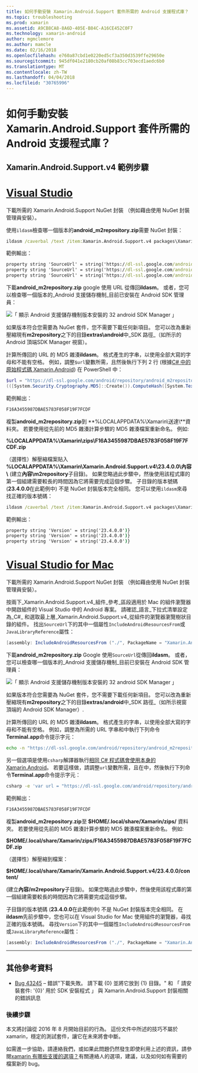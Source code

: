 ```yaml
---
title: 如何手動安裝 Xamarin.Android.Support 套件所需的 Android 支援程式庫？
ms.topic: troubleshooting
ms.prod: xamarin
ms.assetid: A9CB8CA8-8A6D-405E-B84C-A16CE452C0F7
ms.technology: xamarin-android
author: mgmclemore
ms.author: mamcle
ms.date: 02/16/2018
ms.openlocfilehash: e760a87cbd1e0220ed5cf3a350d3539ffe29650e
ms.sourcegitcommit: 945df041e2180cb20af08b83cc703ecd1aedc6b0
ms.translationtype: MT
ms.contentlocale: zh-TW
ms.lasthandoff: 04/04/2018
ms.locfileid: "30765996"
---
```

# <a name="how-can-i-manually-install-the-android-support-libraries-required-by-the-xamarinandroidsupport-packages"></a>如何手動安裝 Xamarin.Android.Support 套件所需的 Android 支援程式庫？

## <a name="example-steps-for-xamarinandroidsupportv4"></a>Xamarin.Android.Support.v4 範例步驟 

# <a name="visual-studiotabvswin"></a>[Visual Studio](#tab/vswin)

下載所需的 Xamarin.Android.Support NuGet 封裝 （例如藉由使用 NuGet 封裝管理員安裝）。

使用`ildasm`檢查哪一個版本的**android_m2repository.zip**需要 NuGet 封裝：

```cmd
ildasm /caverbal /text /item:Xamarin.Android.Support.v4 packages\Xamarin.Android.Support.v4.23.4.0.1\lib\MonoAndroid403\Xamarin.Android.Support.v4.dll | findstr SourceUrl
```
範例輸出：

```cmd
property string 'SourceUrl' = string('https://dl-ssl.google.com/android/repository/android_m2repository_r32.zip')
property string 'SourceUrl' = string('https://dl-ssl.google.com/android/repository/android_m2repository_r32.zip')
property string 'SourceUrl' = string('https://dl-ssl.google.com/android/repository/android_m2repository_r32.zip')
```

下載**android\_m2repository.zip** google 使用 URL 從傳回**ildasm**。 或者，您可以檢查哪一個版本的_Android 支援儲存機制_目前已安裝在 Android SDK 管理員：

![「 顯示 Android 支援儲存機制版本安裝的 32 android SDK Manager 」](install-android-support-library-images/sdk-extras.png)

如果版本符合您需要為 NuGet 套件，您不需要下載任何新項目。 您可以改為重新壓縮現有**m2repository**之下的目錄**extras\\android**中_SDK 路徑_（如所示的 Android 頂端SDK Manager 視窗）。

計算所傳回的 URL 的 MD5 雜湊**ildasm**。 格式產生的字串，以使用全部大寫的字母和不能有空格。 例如，調整`$url`變數所需，且然後執行下列 2 行 (根據[C# 中的原始程式碼 Xamarin.Android](https://github.com/xamarin/xamarin-android/blob/8e8a4dd90f26eb39172876cc52181b6639e20524/src/Xamarin.Android.Build.Tasks/Tasks/GetAdditionalResourcesFromAssemblies.cs#L208)) 在 PowerShell 中：

```powershell
$url = "https://dl-ssl.google.com/android/repository/android_m2repository_r32.zip"
(([System.Security.Cryptography.MD5]::Create()).ComputeHash([System.Text.Encoding]::UTF8.GetBytes($url)) | %{ $_.ToString("X02") }) -join ""
```
範例輸出：

```powershell
F16A3455987DBAE5783F058F19F7FCDF
```

複製**android\_m2repository.zip**到 **%LOCALAPPDATA%\\Xamarin\\送達\\**資料夾。 若要使用從先前的 MD5 雜湊計算步驟的 MD5 雜湊檔案重新命名。 例如: 

**%LOCALAPPDATA%\\Xamarin\\zips\\F16A3455987DBAE5783F058F19F7FCDF.zip**

（選擇性）解壓縮檔案貼入 **%LOCALAPPDATA%\\Xamarin\\Xamarin.Android.Support.v4\\23.4.0.0\\內容\\** (建立**內容\\m2repository**子目錄)。 如果您略過此步驟中，然後使用該程式庫的第一個組建需要較長的時間因為它將需要完成這個步驟。
子目錄的版本號碼 (**23.4.0.0**在此範例中) 不是 NuGet 封裝版本完全相同。 您可以使用`ildasm`來尋找正確的版本號碼：

```cmd
ildasm /caverbal /text /item:Xamarin.Android.Support.v4 packages\Xamarin.Android.Support.v4.23.4.0.1\lib\MonoAndroid403\Xamarin.Android.Support.v4.dll | findstr /C:"string 'Version'"
```
範例輸出：

```cmd
property string 'Version' = string('23.4.0.0')}
property string 'Version' = string('23.4.0.0')}
property string 'Version' = string('23.4.0.0')}
```

# <a name="visual-studio-for-mactabvsmac"></a>[Visual Studio for Mac](#tab/vsmac)

下載所需的 Xamarin.Android.Support NuGet 封裝 （例如藉由使用 NuGet 封裝管理員安裝）。

按兩下_Xamarin.Android.Support.v4_組件_參考_區段適用於 Mac 的組件瀏覽器中開啟組件的 Visual Studio 中的 Android 專案。 請確認_語言_下拉式清單設定為_C#_ 和選取最上層_Xamarin.Android.Support.v4_從組件的瀏覽器瀏覽樹狀目錄的組件。 找出`SourceUrl`下的其中一個屬性`IncludeAndroidResourcesFrom`或`JavaLibraryReference`屬性：

```csharp
[assembly: IncludeAndroidResourcesFrom ("./", PackageName = "Xamarin.Android.Support.v4", SourceUrl = "https://dl-ssl.google.com/android/repository/android_m2repository_r32.zip", EmbeddedArchive = "m2repository/com/android/support/support-v4/23.4.0/support-v4-23.4.0.aar", Version = "23.4.0.0")]
```

下載**android\_m2repository.zip** Google 使用`SourceUrl`從傳回**ildasm**。 或者，您可以檢查哪一個版本的_Android 支援儲存機制_目前已安裝在 Android SDK 管理員：

![「 顯示 Android 支援儲存機制版本安裝的 32 android SDK Manager 」](install-android-support-library-images/sdk-extras.png)

如果版本符合您需要為 NuGet 套件，您不需要下載任何新項目。 您可以改為重新壓縮現有**m2repository**之下的目錄**extras/android**中_SDK 路徑_（如所示視窗頂端的 Android SDK Manager）.

計算所傳回的 URL 的 MD5 雜湊**ildasm**。 格式產生的字串，以使用全部大寫的字母和不能有空格。 例如，調整為所需的 URL 字串和中執行下列命令**Terminal.app**命令提示字元：

```bash
echo -n "https://dl-ssl.google.com/android/repository/android_m2repository_r32.zip" | md5 | tr '[:lower:]' '[:upper:]'
```

另一個選項是使用`csharp`解譯器執行[相同 C# 程式碼會使用本身的 Xamarin.Android](https://github.com/xamarin/xamarin-android/blob/8e8a4dd90f26eb39172876cc52181b6639e20524/src/Xamarin.Android.Build.Tasks/Tasks/GetAdditionalResourcesFromAssemblies.cs#L208)。
若要這樣做，請調整`url`變數所需，且在中，然後執行下列命令**Terminal.app**命令提示字元：

```bash
csharp -e 'var url = "https://dl-ssl.google.com/android/repository/android_m2repository_r32.zip"; string.Concat((System.Security.Cryptography.MD5.Create().ComputeHash(System.Text.Encoding.UTF8.GetBytes(url))).Select(b => b.ToString("X02")))'
```
範例輸出：

```bash
F16A3455987DBAE5783F058F19F7FCDF
```

複製**android\_m2repository.zip**至 **$HOME/.local/share/Xamarin/zips/** 資料夾。 若要使用從先前的 MD5 雜湊計算步驟的 MD5 雜湊檔案重新命名。 例如: 

**$HOME/.local/share/Xamarin/zips/F16A3455987DBAE5783F058F19F7FCDF.zip**

（選擇性）解壓縮到檔案： 

**$HOME/.local/share/Xamarin/Xamarin.Android.Support.v4/23.4.0.0/content/**

(建立**內容/m2repository**子目錄)。 如果您略過此步驟中，然後使用該程式庫的第一個組建需要較長的時間因為它將需要完成這個步驟。

子目錄的版本號碼 (**23.4.0.0**在此範例中) 不是 NuGet 封裝版本完全相同。 在**ildasm**先前步驟中，您也可以在 Visual Studio for Mac 使用組件的瀏覽器，尋找正確的版本號碼。 尋找`Version`下的其中一個屬性`IncludeAndroidResourcesFrom`或`JavaLibraryReference`屬性：

```csharp
[assembly: IncludeAndroidResourcesFrom ("./", PackageName = "Xamarin.Android.Support.v4", SourceUrl = "https://dl-ssl.google.com/android/repository/android_m2repository_r32.zip", EmbeddedArchive = "m2repository/com/android/support/support-v4/23.4.0/support-v4-23.4.0.aar", Version = "23.4.0.0")]
```

-----


## <a name="additional-references"></a>其他參考資料

- [Bug 43245](https://bugzilla.xamarin.com/show_bug.cgi?id=43245) – 錯誤"下載失敗。 請下載 {0} 並將它放到 {1} 目錄。" 和 「 請安裝套件: '{0}' 用於 SDK 安裝程式 」 與 Xamarin.Android.Support 封裝相關的錯誤訊息

### <a name="next-steps"></a>後續步驟

本文將討論從 2016 年 8 月開始目前的行為。 這份文件中所述的技巧不屬於 xamarin，穩定的測試套件，讓它在未來將會中斷。

如需進一步協助，請連絡我們，或如果此問題仍然發生即使利用上述的資訊，請參閱[xamarin 有哪些支援的選項？](~/cross-platform/troubleshooting/support-options.md)有關連絡人的選項，建議，以及如何如有需要的檔案新的 bug。

